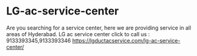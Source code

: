 # LG-ac-service-center
 Are you searching for a service center, here we are providing service in all areas of Hyderabad. LG ac service center click to call us : 9133393345,9133393346 https://lgductacservice.com/lg-ac-service-center/
